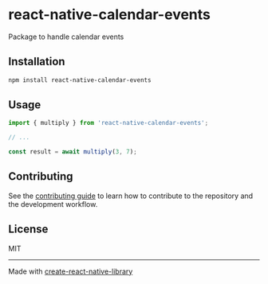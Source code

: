 # react-native-calendar-events

Package to handle calendar events

## Installation

```sh
npm install react-native-calendar-events
```

## Usage

```js
import { multiply } from 'react-native-calendar-events';

// ...

const result = await multiply(3, 7);
```

## Contributing

See the [contributing guide](CONTRIBUTING.md) to learn how to contribute to the repository and the development workflow.

## License

MIT

---

Made with [create-react-native-library](https://github.com/callstack/react-native-builder-bob)
